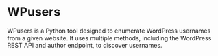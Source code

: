 # WPusers
WPusers is a Python tool designed to enumerate WordPress usernames from a given website. It uses multiple methods, including the WordPress REST API and author endpoint, to discover usernames.
